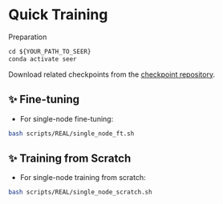 # Quick Training
Preparation
```python
cd ${YOUR_PATH_TO_SEER}
conda activate seer
```
Download related checkpoints from the [checkpoint repository](https://drive.google.com/drive/folders/1rT8JKLhJGIo97jfYUm2JiFUrogOq-dgJ?usp=drive_link).
## :sparkles: Fine-tuning
* For single-node fine-tuning:
```bash
bash scripts/REAL/single_node_ft.sh
```
## :sparkles: Training from Scratch
* For single-node training from scratch:
```bash
bash scripts/REAL/single_node_scratch.sh
```
    